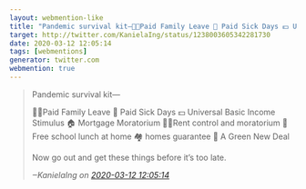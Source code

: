 ```yaml
---
layout: webmention-like
title: "Pandemic survival kit—🤱🏽Paid Family Leave 🛌 Paid Sick Days 💵 Universal Basic Income Stimulus🏠 Mortgage Moratorium 💆🏽Rent control and moratorium🍛 Free school lunch at home🏘 homes guarantee🌅 A Green New DealNow go out and get these things before it’s too late."
target: http://twitter.com/KanielaIng/status/1238003605342281730
date: 2020-03-12 12:05:14
tags: [webmentions]
generator: twitter.com
webmention: true
---
```




<blockquote class="external-citation">
  <p>
    Pandemic survival kit—

🤱🏽Paid Family Leave 
🛌 Paid Sick Days 
💵 Universal Basic Income Stimulus
🏠 Mortgage Moratorium 
💆🏽Rent control and moratorium
🍛 Free school lunch at home
🏘 homes guarantee
🌅 A Green New Deal

Now go out and get these things before it’s too late.
  </p>
  <cite>‒<span class="p-author p-name">KanielaIng</span>
    on
    <a href="http://twitter.com/KanielaIng/status/1238003605342281730" rel="external nofollow" target="_blank">2020-03-12 12:05:14</a>
  </cite>
</blockquote>



